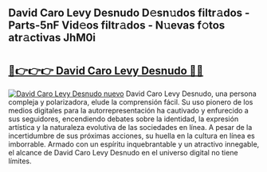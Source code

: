 ## David Caro Levy Desnudo D𝚎sn𝚞dos filtr𝚊dos - Parts-5nF Vid𝚎os filtr𝚊dos - N𝚞evas f𝚘tos atr𝚊ctivas JhM0i

# <h2><a href="http://mbavubn.tromn.icu/?c=David+Caro+Levy+Desnudo">🔗👉👉👉 David Caro Levy Desnudo 🔗🔗</a></h2>

[![David Caro Levy Desnudo nuevo](https://i.imgur.com/pEAQMta.gif)](http://mbavubn.tromn.icu/?c=David+Caro+Levy+Desnudo)
David Caro Levy Desnudo, una persona compleja y polarizadora, elude la comprensión fácil. Su uso pionero de los medios digitales para la autorrepresentación ha cautivado y enfurecido a sus seguidores, encendiendo debates sobre la identidad, la expresión artística y la naturaleza evolutiva de las sociedades en línea. A pesar de la incertidumbre de sus próximas acciones, su huella en la cultura en línea es imborrable. Armado con un espíritu inquebrantable y un atractivo innegable, el alcance de David Caro Levy Desnudo en el universo digital no tiene límites.
